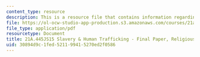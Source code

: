 ```yaml
---
content_type: resource
description: This is a resource file that contains information regarding religious.
file: https://ol-ocw-studio-app-production.s3.amazonaws.com/courses/21a-445j-slavery-and-human-trafficking-in-the-21st-century-spring-2015/30894d9c1fed521199415270ed2f0586_MIT21A_445JS15_Religious.pdf
file_type: application/pdf
resourcetype: Document
title: 21A.445JS15 Slavery & Human Trafficking - Final Paper, Religious Education
uid: 30894d9c-1fed-5211-9941-5270ed2f0586
---
```

